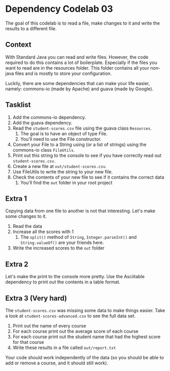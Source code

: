 # Dependency Codelab 03

The goal of this codelab is to read a file, make changes to it and write the results to a different file.

## Context

With Standard Java you can read and write files. However, the code required to do this contains a lot of boilerplate.
Especially if the files you want to read are in the resources folder. This folder contains all your non-java files and
is mostly to store your configuration.

Luckily, there are some dependencies that can make your life easier, namely: commons-io (made by Apache) and guava (made
by Google).

## Tasklist

1. Add the commons-io dependency.
2. Add the guava dependency.
3. Read the `student-scores.csv` file using the guava class `Resources`.
   1. The goal is to have an object of type File. 
   2. You'll need to use the File constructor.
4. Convert your File to a String using (or a list of strings) using the commons-io class `FileUtils`.
5. Print out this string to the console to see if you have correctly read out `student-scores.csv`.
6. Create a new file at `out/student-scores.csv`.
7. Use FileUtils to write the string to your new file.  
8. Check the contents of your new file to see if it contains the correct data
   1. You'll find the `out` folder in your root project

## Extra 1
Copying data from one file to another is not that interesting. Let's make some changes to it.

1. Read the data
2. Increase all the scores with 1
   1. The `split()` method of `String`, `Integer.parseInt()` and `String.valueOf()` are your friends here. 
3. Write the increased scores to the `out` folder

## Extra 2
Let's make the print to the console more pretty. Use the Asciitable dependency to print out the contents in a table format.

## Extra 3 (Very hard)
The `student-scores.csv` was missing some data to make things easier. 
Take a look at `student-scores-advanced.csv` to see the full data set.

1. Print out the name of every course
2. For each course print out the average score of each course
3. For each course print out the student name that had the highest score for that course
4. Write these results in a file called `out/report.txt`

Your code should work independently of the data (so you should be able to add or remove a course, and it should still work).
